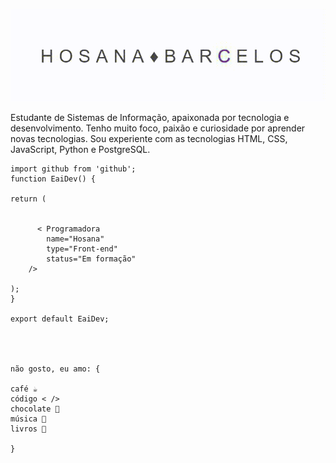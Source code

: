 ![apresentação](https://github.com/hos4na/hos4na/blob/master/hb.gif)

Estudante de Sistemas de Informação, apaixonada por tecnologia e desenvolvimento.
Tenho muito foco, paixão e curiosidade por aprender novas tecnologias.
Sou experiente com as tecnologias HTML, CSS, JavaScript, Python e PostgreSQL.




    import github from 'github';
    function EaiDev() {

    return (
    
    
          < Programadora
            name="Hosana"
            type="Front-end"
            status="Em formação"
        />
   
    );
    }

    export default EaiDev;




    não gosto, eu amo: {

    café ☕
    código < />
    chocolate 🍫
    música 🎵
    livros 📖

    }





